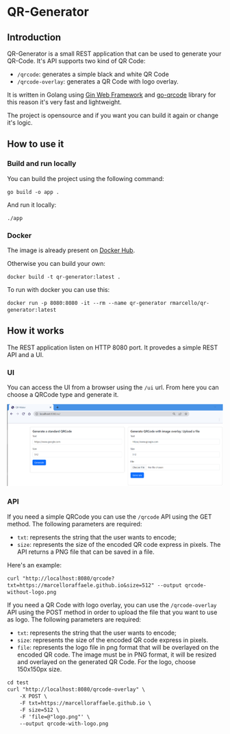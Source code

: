 # QR-Generator
## Introduction
QR-Generator is a small REST application that can be used to generate your QR-Code.
It's API supports two kind of QR Code:
- `/qrcode`: generates a simple black and white QR Code
- `/qrcode-overlay`: generates a QR Code with logo overlay.

It is written in Golang using [Gin Web Framework](https://pkg.go.dev/github.com/gin-gonic/gin) and [go-qrcode](https://pkg.go.dev/github.com/skip2/go-qrcode) library for this reason it's very fast and lightweight.

The project is opensource and if you want you can build it again or change it's logic.

## How to use it

### Build and run locally
You can build the project using the following command:
```shell
go build -o app .
```
And run it locally:
```shell
./app
```

### Docker
The image is already present on [Docker Hub](https://hub.docker.com/repository/docker/rmarcello/qr-generator).

Otherwise you can build your own:
```shell
docker build -t qr-generator:latest .
```

To run with docker you can use this:
```shell
docker run -p 8080:8080 -it --rm --name qr-generator rmarcello/qr-generator:latest
```

## How it works
The REST application listen on HTTP 8080 port. It provedes a simple REST API and a UI.

### UI
You can access the UI from a browser using the `/ui` url. From here you can choose a QRCode type and generate it.

![UI Example](test/ui.png)

### API

If you need a simple QRCode you can use the `/qrcode` API using the GET method.
The following parameters are required:
  - `txt`: represents the string that the user wants to encode;
  - `size`: represents the size of the encoded QR code express in pixels.
The API returns a PNG file that can be saved in a file.

Here's an example:

```shell
curl "http://localhost:8080/qrcode?txt=https://marcelloraffaele.github.io&size=512" --output qrcode-without-logo.png
```

If you need a QR Code with logo overlay, you can use the `/qrcode-overlay` API using the POST method in order to upload the file that you want to use as logo. 
The following parameters are required:
  - `txt`: represents the string that the user wants to encode;
  - `size`: represents the size of the encoded QR code express in pixels.
  - `file`: represents the logo file in png format that will be overlayed on the encoded QR code.
The image must be in PNG format, it will be resized and overlayed on the generated QR Code.
For the logo, choose 150x150px size. 

```shell
cd test
curl "http://localhost:8080/qrcode-overlay" \
    -X POST \
    -F txt=https://marcelloraffaele.github.io \
    -F size=512 \
    -F 'file=@"logo.png"' \
    --output qrcode-with-logo.png
```